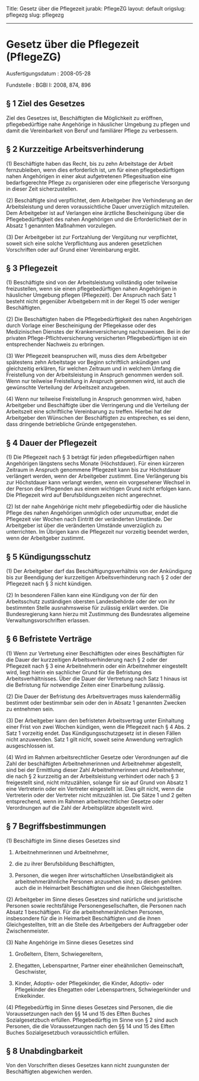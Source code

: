 Title: Gesetz über die Pflegezeit
jurabk: PflegeZG
layout: default
origslug: pflegezg
slug: pflegezg

---

# Gesetz über die Pflegezeit (PflegeZG)

Ausfertigungsdatum
:   2008-05-28

Fundstelle
:   BGBl I: 2008, 874, 896


## § 1 Ziel des Gesetzes

Ziel des Gesetzes ist, Beschäftigten die Möglichkeit zu eröffnen,
pflegebedürftige nahe Angehörige in häuslicher Umgebung zu pflegen und
damit die Vereinbarkeit von Beruf und familiärer Pflege zu verbessern.


## § 2 Kurzzeitige Arbeitsverhinderung

(1) Beschäftigte haben das Recht, bis zu zehn Arbeitstage der Arbeit
fernzubleiben, wenn dies erforderlich ist, um für einen
pflegebedürftigen nahen Angehörigen in einer akut aufgetretenen
Pflegesituation eine bedarfsgerechte Pflege zu organisieren oder eine
pflegerische Versorgung in dieser Zeit sicherzustellen.

(2) Beschäftigte sind verpflichtet, dem Arbeitgeber ihre Verhinderung
an der Arbeitsleistung und deren voraussichtliche Dauer unverzüglich
mitzuteilen. Dem Arbeitgeber ist auf Verlangen eine ärztliche
Bescheinigung über die Pflegebedürftigkeit des nahen Angehörigen und
die Erforderlichkeit der in Absatz 1 genannten Maßnahmen vorzulegen.

(3) Der Arbeitgeber ist zur Fortzahlung der Vergütung nur
verpflichtet, soweit sich eine solche Verpflichtung aus anderen
gesetzlichen Vorschriften oder auf Grund einer Vereinbarung ergibt.


## § 3 Pflegezeit

(1) Beschäftigte sind von der Arbeitsleistung vollständig oder
teilweise freizustellen, wenn sie einen pflegebedürftigen nahen
Angehörigen in häuslicher Umgebung pflegen (Pflegezeit). Der Anspruch
nach Satz 1 besteht nicht gegenüber Arbeitgebern mit in der Regel 15
oder weniger Beschäftigten.

(2) Die Beschäftigten haben die Pflegebedürftigkeit des nahen
Angehörigen durch Vorlage einer Bescheinigung der Pflegekasse oder des
Medizinischen Dienstes der Krankenversicherung nachzuweisen. Bei in
der privaten Pflege-Pflichtversicherung versicherten Pflegebedürftigen
ist ein entsprechender Nachweis zu erbringen.

(3) Wer Pflegezeit beanspruchen will, muss dies dem Arbeitgeber
spätestens zehn Arbeitstage vor Beginn schriftlich ankündigen und
gleichzeitig erklären, für welchen Zeitraum und in welchem Umfang die
Freistellung von der Arbeitsleistung in Anspruch genommen werden soll.
Wenn nur teilweise Freistellung in Anspruch genommen wird, ist auch
die gewünschte Verteilung der Arbeitszeit anzugeben.

(4) Wenn nur teilweise Freistellung in Anspruch genommen wird, haben
Arbeitgeber und Beschäftigte über die Verringerung und die Verteilung
der Arbeitszeit eine schriftliche Vereinbarung zu treffen. Hierbei hat
der Arbeitgeber den Wünschen der Beschäftigten zu entsprechen, es sei
denn, dass dringende betriebliche Gründe entgegenstehen.


## § 4 Dauer der Pflegezeit

(1) Die Pflegezeit nach § 3 beträgt für jeden pflegebedürftigen nahen
Angehörigen längstens sechs Monate (Höchstdauer). Für einen kürzeren
Zeitraum in Anspruch genommene Pflegezeit kann bis zur Höchstdauer
verlängert werden, wenn der Arbeitgeber zustimmt. Eine Verlängerung
bis zur Höchstdauer kann verlangt werden, wenn ein vorgesehener
Wechsel in der Person des Pflegenden aus einem wichtigen Grund nicht
erfolgen kann. Die Pflegezeit wird auf Berufsbildungszeiten nicht
angerechnet.

(2) Ist der nahe Angehörige nicht mehr pflegebedürftig oder die
häusliche Pflege des nahen Angehörigen unmöglich oder unzumutbar,
endet die Pflegezeit vier Wochen nach Eintritt der veränderten
Umstände. Der Arbeitgeber ist über die veränderten Umstände
unverzüglich zu unterrichten. Im Übrigen kann die Pflegezeit nur
vorzeitig beendet werden, wenn der Arbeitgeber zustimmt.


## § 5 Kündigungsschutz

(1) Der Arbeitgeber darf das Beschäftigungsverhältnis von der
Ankündigung bis zur Beendigung der kurzzeitigen Arbeitsverhinderung
nach § 2 oder der Pflegezeit nach § 3 nicht kündigen.

(2) In besonderen Fällen kann eine Kündigung von der für den
Arbeitsschutz zuständigen obersten Landesbehörde oder der von ihr
bestimmten Stelle ausnahmsweise für zulässig erklärt werden. Die
Bundesregierung kann hierzu mit Zustimmung des Bundesrates allgemeine
Verwaltungsvorschriften erlassen.


## § 6 Befristete Verträge

(1) Wenn zur Vertretung einer Beschäftigten oder eines Beschäftigten
für die Dauer der kurzzeitigen Arbeitsverhinderung nach § 2 oder der
Pflegezeit nach § 3 eine Arbeitnehmerin oder ein Arbeitnehmer
eingestellt wird, liegt hierin ein sachlicher Grund für die Befristung
des Arbeitsverhältnisses. Über die Dauer der Vertretung nach Satz 1
hinaus ist die Befristung für notwendige Zeiten einer Einarbeitung
zulässig.

(2) Die Dauer der Befristung des Arbeitsvertrages muss kalendermäßig
bestimmt oder bestimmbar sein oder den in Absatz 1 genannten Zwecken
zu entnehmen sein.

(3) Der Arbeitgeber kann den befristeten Arbeitsvertrag unter
Einhaltung einer Frist von zwei Wochen kündigen, wenn die Pflegezeit
nach § 4 Abs. 2 Satz 1 vorzeitig endet. Das Kündigungsschutzgesetz ist
in diesen Fällen nicht anzuwenden. Satz 1 gilt nicht, soweit seine
Anwendung vertraglich ausgeschlossen ist.

(4) Wird im Rahmen arbeitsrechtlicher Gesetze oder Verordnungen auf
die Zahl der beschäftigten Arbeitnehmerinnen und Arbeitnehmer
abgestellt, sind bei der Ermittlung dieser Zahl Arbeitnehmerinnen und
Arbeitnehmer, die nach § 2 kurzzeitig an der Arbeitsleistung
verhindert oder nach § 3 freigestellt sind, nicht mitzuzählen, solange
für sie auf Grund von Absatz 1 eine Vertreterin oder ein Vertreter
eingestellt ist. Dies gilt nicht, wenn die Vertreterin oder der
Vertreter nicht mitzuzählen ist. Die Sätze 1 und 2 gelten
entsprechend, wenn im Rahmen arbeitsrechtlicher Gesetze oder
Verordnungen auf die Zahl der Arbeitsplätze abgestellt wird.


## § 7 Begriffsbestimmungen

(1) Beschäftigte im Sinne dieses Gesetzes sind

1.  Arbeitnehmerinnen und Arbeitnehmer,


2.  die zu ihrer Berufsbildung Beschäftigten,


3.  Personen, die wegen ihrer wirtschaftlichen Unselbständigkeit als
    arbeitnehmerähnliche Personen anzusehen sind; zu diesen gehören auch
    die in Heimarbeit Beschäftigten und die ihnen Gleichgestellten.




(2) Arbeitgeber im Sinne dieses Gesetzes sind natürliche und
juristische Personen sowie rechtsfähige Personengesellschaften, die
Personen nach Absatz 1 beschäftigen. Für die arbeitnehmerähnlichen
Personen, insbesondere für die in Heimarbeit Beschäftigten und die
ihnen Gleichgestellten, tritt an die Stelle des Arbeitgebers der
Auftraggeber oder Zwischenmeister.

(3) Nahe Angehörige im Sinne dieses Gesetzes sind

1.  Großeltern, Eltern, Schwiegereltern,


2.  Ehegatten, Lebenspartner, Partner einer eheähnlichen Gemeinschaft,
    Geschwister,


3.  Kinder, Adoptiv- oder Pflegekinder, die Kinder, Adoptiv- oder
    Pflegekinder des Ehegatten oder Lebenspartners, Schwiegerkinder und
    Enkelkinder.




(4) Pflegebedürftig im Sinne dieses Gesetzes sind Personen, die die
Voraussetzungen nach den §§ 14 und 15 des Elften Buches
Sozialgesetzbuch erfüllen. Pflegebedürftig im Sinne von § 2 sind auch
Personen, die die Voraussetzungen nach den §§ 14 und 15 des Elften
Buches Sozialgesetzbuch voraussichtlich erfüllen.


## § 8 Unabdingbarkeit

Von den Vorschriften dieses Gesetzes kann nicht zuungunsten der
Beschäftigten abgewichen werden.

